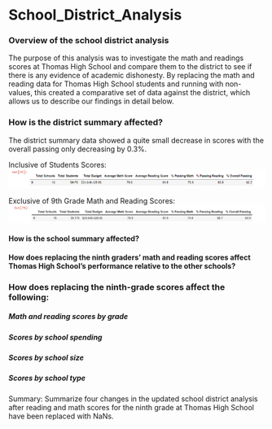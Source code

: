 # School_District_Analysis

### Overview of the school district analysis
The purpose of this analysis was to investigate the math and readings scores at Thomas High School and compare them to the district to see if there is any evidence of academic dishonesty. By replacing the math and reading data for Thomas High School students and running with non-values, this created a comparative set of data against the district, which allows us to describe our findings in detail below.

### How is the district summary affected?

The district summary data showed a quite small decrease in scores with the overall passing only decreasing by 0.3%.

Inclusive of Students Scores:
![Alt text](https://github.com/lauren1478/School_District_Analysis/blob/main/All_district_summary_use%20this.png)

Exclusive of 9th Grade Math and Reading Scores:
![Alt text](https://github.com/lauren1478/School_District_Analysis/blob/main/No_9th_graders_district_summary.png)


#### How is the school summary affected?

#### How does replacing the ninth graders’ math and reading scores affect Thomas High School’s performance relative to the other schools?

### How does replacing the ninth-grade scores affect the following:
##### Math and reading scores by grade
##### Scores by school spending
##### Scores by school size
##### Scores by school type
Summary: Summarize four changes in the updated school district analysis after reading and math scores for the ninth grade at Thomas High School have been replaced with NaNs.
